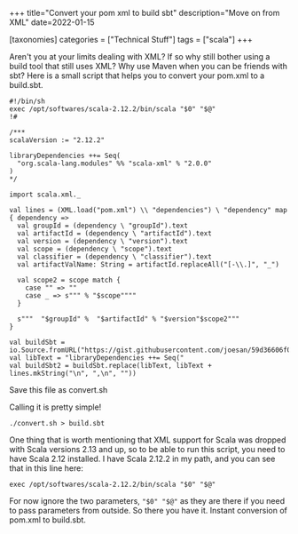 +++
title="Convert your pom xml to build sbt"
description="Move on from XML"
date=2022-01-15

[taxonomies]
categories = ["Technical Stuff"]
tags = ["scala"]
+++

Aren't you at your limits dealing with XML? If so why still bother using a build tool that still uses XML? Why use Maven when
you can be friends with sbt? Here is a small script that helps you to convert your pom.xml to a build.sbt.

```
#!/bin/sh
exec /opt/softwares/scala-2.12.2/bin/scala "$0" "$@"
!#

/***
scalaVersion := "2.12.2"

libraryDependencies ++= Seq(
  "org.scala-lang.modules" %% "scala-xml" % "2.0.0"
)
*/

import scala.xml._

val lines = (XML.load("pom.xml") \\ "dependencies") \ "dependency" map { dependency =>
  val groupId = (dependency \ "groupId").text
  val artifactId = (dependency \ "artifactId").text
  val version = (dependency \ "version").text
  val scope = (dependency \ "scope").text
  val classifier = (dependency \ "classifier").text
  val artifactValName: String = artifactId.replaceAll("[-\\.]", "_")

  val scope2 = scope match {
    case "" => ""
    case _ => s""" % "$scope""""
  }

  s"""  "$groupId" %  "$artifactId" % "$version"$scope2"""
}

val buildSbt = io.Source.fromURL("https://gist.githubusercontent.com/joesan/59d36606f0529af148000d54202eb370/raw/f854aa443686051637068667401d1e9a412ad192/build.sbt").mkString
val libText = "libraryDependencies ++= Seq("
val buildSbt2 = buildSbt.replace(libText, libText + lines.mkString("\n", ",\n", ""))
```

Save this file as convert.sh

Calling it is pretty simple!

```shell
./convert.sh > build.sbt
```

One thing that is worth mentioning that XML support for Scala was dropped with Scala versions 2.13 and up, so to be able to
run this script, you need to have Scala 2.12 installed. I have Scala 2.12.2 in my path, and you can see that in this line here:

```shell
exec /opt/softwares/scala-2.12.2/bin/scala "$0" "$@"
```

For now ignore the two parameters, ```"$0" "$@"``` as they are there if you need to pass parameters from outside. So there you
have it. Instant conversion of pom.xml to build.sbt.